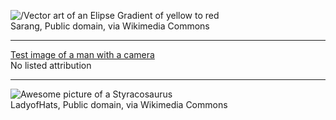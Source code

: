 ![/Vector art of an Elipse Gradient of yellow to red](https://upload.wikimedia.org/wikipedia/commons/3/3f/Ellipse_gradient.svg)
 \
Sarang, Public domain, via Wikimedia Commons
***
[Test image of a man with a camera](https://upload.wikimedia.org/wikipedia/commons/6/6a/PNG_Test.png)
 \
No listed attribution
***
![Awesome picture of a Styracosaurus](https://upload.wikimedia.org/wikipedia/commons/d/d9/Styracosaurus_dinosaur.png)
 \
LadyofHats, Public domain, via Wikimedia Commons
